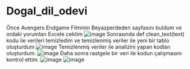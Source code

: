 # Dogal_dil_odevi

Önce Avengers Endgame Filminin Beyazperdeden sayfasını buldum ve ordaki yorumları Excele cektim 
![image](https://github.com/ayseakinn/Dogal_dil_odevi/assets/116785117/96b35715-0504-4dad-9586-a999e97e5b83)
Sonrasında def clean_text(text) kodu ile verileri temizledim ve temizlenmiş veriler ile yeni bir tablo oluşturdum
![image](https://github.com/ayseakinn/Dogal_dil_odevi/assets/116785117/3feda631-67ae-46f5-b801-c935349c8368)
Temizlenmiş veriler ile analizini yapan kodları oluşturdum.
![image](https://github.com/ayseakinn/Dogal_dil_odevi/assets/116785117/de053596-75cc-45c8-bf2d-54f97d9ed092)
Daha sonra rastgele bir veri ile kodun çalışmasını kontrol ettim.
![image](https://github.com/ayseakinn/Dogal_dil_odevi/assets/116785117/743c458e-e65e-498f-aeeb-725785b336bc)
![image](https://github.com/ayseakinn/Dogal_dil_odevi/assets/116785117/fd067403-6a0b-45d7-8233-f3808b23414e)
